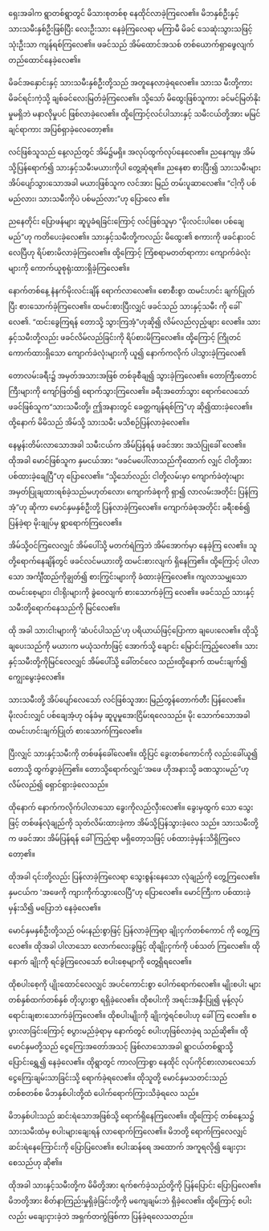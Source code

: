 ရှေးအခါက ရွာတစ်ရွာတွင် မိသားစုတစ်စု နေထိုင်လာခဲ့ကြလေ၏။ မိဘနှစ်ဦးနှင့် သားသမီးနှစ်ဦးဖြစ်ပြီး လေးဦးသား နေခဲ့ကြလေရာ မကြာမီ မိခင် သေဆုံးသွားသဖြင့် သုံးဦးသာ ကျန်ရစ်ကြလေ၏။ ဖခင်သည် အိမ်ထောင်အသစ် တစ်ယောက်ရှာဖွေလျက် တည်ထောင်နေခဲ့လေ၏။

မိခင်အနှောင်းနှင့် သားသမီးနှစ်ဦးတို့သည် အတူနေလာခဲ့ရလေ၏။ သားသ မီးတို့ကား မိခင်ရင်းကဲ့သို့ ချစ်ခင်လေးမြတ်ခဲ့ကြလေ၏။ သို့သော် မိထွေးဖြစ်သူကား ခင်မင်မြတ်နိုးမှုမရှိဘဲ မနာလိုမှုပင် ဖြစ်လာခဲ့လေ၏။ ထို့ကြောင့်လင်ပါသားနှင့် သမီးငယ်တို့အား မမြင်ချင်ရာကား အပြစ်ရှာခဲ့လေတော့၏။

လင်ဖြစ်သူသည် နေ့လည်တွင် အိမ်၌မရှိ။ အလုပ်ထွက်လုပ်နေလေ၏။ ညနေကျမှ အိမ်သို့ပြန်ရောက်၍ သားနှင့်သမီးမယားကိုပါ တွေ့ဆုံရ၏။ ညနေစာ စားပြီး၍ သားသမီးများ အိပ်ပျော်သွားသောအခါ မယားဖြစ်သူက လင်အား မြည် တမ်းပူဆာလေ၏။ “ငါ့ကို ပစ်မည်လား၊ သားသမီးကိုပဲ ပစ်မည်လား”ဟု ပြောလေ ၏။

ညနေတိုင်း ပြောဖန်များ ဆူပူခံရခြင်းကြောင့် လင်ဖြစ်သူမှာ “မိုးလင်းပါစေ၊ ပစ်ချေမည်”ဟု ကတိပေးခဲ့လေ၏။ သားနှင့်သမီးတို့ကလည်း မိထွေး၏ စကားကို ဖခင်နားဝင်လေပြီဟု ရိပ်စားမိလာခဲ့ကြလေ၏။ ထို့ကြောင့် ကြံစရာမတတ်ရာကား ကျောက်ခဲလုံးများကို ကောက်ယူစုရုံးထားရှိခဲ့ကြလေ၏။

နောက်တစ်နေ့ နံနက်မိုးလင်းချိန် ရောက်လာလေ၏။ စောစီးစွာ ထမင်းဟင်း ချက်ပြုတ်ပြီး စားသောက်ခဲ့ကြလေ၏။ ထမင်းစားပြီးလျှင် ဖခင်သည် သားနှင့်သမီး ကို ခေါ်လေ၏. “ထင်းခွေကြရန် တောသို့ သွားကြအံ့”ဟုဆို၍ လိမ်လည်လှည့်ဖျား လေ၏။ သားနှင့်သမီးတို့လည်း ဖခင်လိမ်လည်ခြင်းကို ရိပ်စားမိကြလေ၏။ ထို့ကြောင့် ကြိုတင်ကောက်ထားရှိသော ကျောက်ခဲလုံးများကို ယူ၍ နောက်ကလိုက် ပါသွားခဲ့ကြလေ၏

တောလမ်းခရီး၌ အမှတ်အသားအဖြစ် တစ်ခုစီချ၍ သွားခဲ့ကြလေ၏။ တောကြီးတောင်ကြီးများကို ကျော်ဖြတ်၍ ရောက်သွားကြလေ၏။ ခရီးအတော်သွား ရောက်လေသော် ဖခင်ဖြစ်သူက“သားသမီးတို့၊ ဤအနားတွင် ခေတ္တကျန်ရစ်ကြ”ဟု ဆို၍ထားခဲ့လေ၏။ထို့နောက် မိမိသည် အိမ်သို့ သားသမီး မသိစဉ်ပြန်လာခဲ့လေ၏။

နေမွန်းတိမ်းလာသောအခါ သမီးငယ်က အိမ်ပြန်ရန် ဖခင်အား အသံပြုခေါ် လေ၏။ ထိုအခါ မောင်ဖြစ်သူက နှမငယ်အား “ဖခင်မပေါ်လာသည်ကိုထောက် လျှင် ငါတို့အား ပစ်ထားခဲ့ချေပြီ”ဟု ပြောလေ၏။ “သို့သော်လည်း ငါတို့လမ်းမှာ ကျောက်ခဲတုံးများ အမှတ်ပြုချထားရစ်ခဲ့သည်မဟုတ်လော၊ ကျောက်ခဲစုကို ရှာ၍ လာလမ်းအတိုင်း ပြန်ကြအံ့”ဟု ဆိုကာ မောင်နှမနှစ်ဦးတို့ ပြန်လာခဲ့ကြလေ၏။ ကျောက်ခဲစုအတိုင်း ခရီးစစ်၍ ပြန်ခဲ့ရာ မိုးချုပ်မှ ရွာရောက်ကြလေ၏။

အိမ်သို့ဝင်ကြလေလျှင် အိမ်ပေါ်သို့ မတက်ရဲကြဘဲ အိမ်အောက်မှာ နေခဲ့ကြ လေ၏။ သူတို့ရောက်နေချိန်တွင် ဖခင်လင်မယားတို့ ထမင်းစားလျက် ရှိနေကြ၏။ ထို့ကြောင့် ပါလာသော အင်္ကျီထည်ကိုချွတ်၍ စားကြွင်းများကို ခံထားခဲ့ကြလေ၏။ ကျလာသမျှသော ထမင်းစေ့များ၊ ငါးရိုးများကို ခွဲဝေလျက် စားသောက်ခဲ့ကြ လေ၏။ ဖခင်သည် သားနှင့်သမီးတို့ရောက်နေသည်ကို မြင်လေ၏။

ထို အခါ သားငါးများကို ‘ဆံပင်ပါသည်'ဟု ပရိယာယ်ဖြင့်ပြောကာ ချပေးလေ၏။ ထိုသို့ ချပေးသည်ကို မယားက မယုံသင်္ကာဖြင့် အောက်သို့ ချောင်း မြောင်းကြည့်လေ၏။ သားနှင့်သမီးတို့ကိုမြင်လေလျှင် အိမ်ပေါ်သို့ ခေါ်တင်လေ သည်။ထို့နောက် ထမင်းချက်၍ ကျွေးမွေးခဲ့လေ၏။

သားသမီးတို့ အိပ်ပျော်လေသော် လင်ဖြစ်သူအား မြည်တွန်တောက်တီး ပြန်လေ၏။ မိုးလင်းလျှင် ပစ်ချေအံ့ဟု ဝန်ခံမှ ဆူပူမှုအေးငြိမ်းရလေသည်။ မိုး သောက်သောအခါ ထမင်းဟင်းချက်ပြုတ် စားသောက်ကြလေ၏။

ပြီးလျှင် သားနှင့်သမီးကို တစ်ဖန်ခေါ်လေ၏။ ထို့ပြင် ခွေးတစ်ကောင်ကို လည်းခေါ်ယူ၍ တောသို့ ထွက်ခွာခဲ့ကြ၏။ တောသို့ရောက်လျှင်‘အဖေ ဟိုအနားသို့ ခဏသွားမည်”ဟု လိမ်လည်၍ ရှောင်ရှားခဲ့လေသည်။

ထိုနောက် နောက်ကလိုက်ပါလာသော ခွေးကိုလည်လှီးလေ၏။ ခွေးမှထွက် သော သွေးဖြင့် တစ်ဖန်လုံချည်ကို သုတ်လိမ်းထားခဲ့ကာ အိမ်သို့ပြန်သွားခဲ့လေ သည်။ သားသမီးတို့က ဖခင်အား အိမ်ပြန်ရန် ခေါ်ကြည့်ရာ မရှိတော့သဖြင့် ပစ်ထားခဲ့မှန်းသိရှိကြလေတော့၏။

ထိုအခါ ၎င်းတို့လည်း ပြန်လာခဲ့ကြလေရာ သွေးစွန်းနေသော လုံချည်ကို တွေ့ကြလေ၏။ နှမငယ်က 'အဖေကို ကျားကိုက်သွားလေပြီ”ဟု ပြောလေ၏။ မောင်ကြီးက ပစ်ထားခဲ့မှန်းသိ၍ မပြောဘဲ နေခဲ့လေ၏။

မောင်နှမနှစ်ဦးတို့သည် ဝမ်းနည်းစွာဖြင့် ပြန်လာခဲ့ကြရာ ချိုးငှက်တစ်ကောင် ကို တွေ့ကြလေ၏။ ထိုအခါ ပါလာသော လောက်လေးခွဖြင့် ထိုချိုးငှက်ကို ပစ်သတ် ကြလေ၏။ ထိုနောက် ချိုးကို ရင်ခွဲကြလေသော် စပါးစေ့မျာကို တွေ့ရှိရလေ၏။

ထိုစပါးစေ့ကို ပျိုးထောင်လေလျှင် အပင်ကောင်းစွာ ပေါက်ရောက်လေ၏။ မျိုးစပါး များ တစ်နှစ်ထက်တစ်နှစ် တိုးပွားစွာ ရရှိခဲ့လေ၏။ ထိုစပါးကို အရင်းအနှီးပြု၍ မုန့်လုပ်ရောင်းချစားသောက်ခဲ့ကြလေ၏။ ထိုစပါးမျိုးကို ချိုးကွဲရင်စပါးဟု ခေါ်ကြ လေ၏။ စပွားလာခြင်းကြောင့် စပွားမည်ခဲ့ရာမှ နောက်တွင် စပါးဟုဖြစ်လာခဲ့ရ သည်ဆို၏။ ထိုမောင်နှမတို့သည် ငွေကြေးအတော်အသင့် ဖြစ်လာသောအခါ ရွာငယ်တစ်ရွာသို့ ပြောင်းရွှေ့၍ နေခဲ့လေ၏။ ထိုရွာတွင် ကာလကြာစွာ နေထိုင် လုပ်ကိုင်စားလာလေသော် ငွေကြေးချမ်းသာခြင်းသို့ ရောက်ခဲ့ရလေ၏။ ထိုသူတို့ မောင်နှမသတင်းသည် တစ်စတစ်စ မိဘနှစ်ပါးတို့ထံ ပေါက်ရောက်ကြားသိခဲ့ရလေ သည်။

မိဘနှစ်ပါးသည် ဆင်းရဲသောအဖြစ်သို့ ရောက်ရှိနေကြလေ၏။ ထို့ကြောင့် တစ်နေ့သ၌ သားသမီးထံမှ စပါးများချေးရန် လာရောက်ကြလေ၏။ မိဘတို့ ရောက်ကြလေလျှင် ဆင်းရဲနေကြောင်းကို ပြောပြလေ၏။ စပါးဆန်ရေ အထောက် အကူရလို၍ ချေးငှားစေသည်ဟု ဆို၏။

ထိုအခါ သားနှင့်သမီးတို့က မိမိတို့အား ရက်စက်ခဲ့သည်တို့ကို ပြန်ပြောင်း ပြောပြလေ၏။ မိဘတို့အား စိတ်နာကြည်းမှုရှိခဲ့ခြင်းတို့ကို မကျေချမ်းဘဲ ရှိခဲ့လေ၏။ ထို့ကြောင့် စပါးလည်း မချေးငှားခဲ့ဘဲ အရှက်တကွဲဖြစ်ကာ ပြန်ခဲ့ရလေသတည်း။